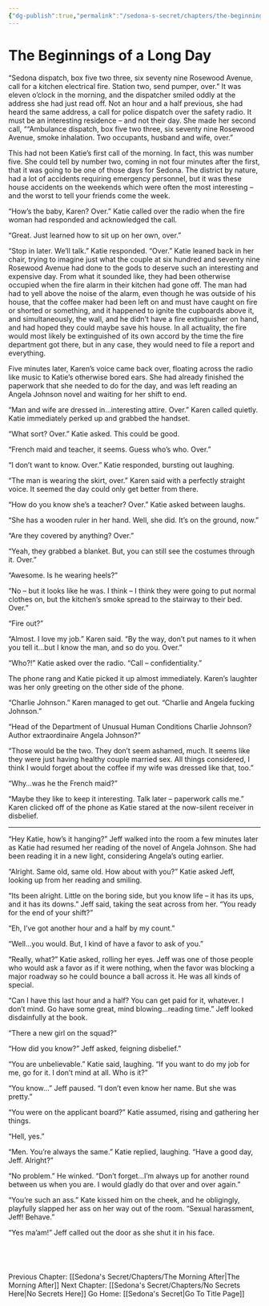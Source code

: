 ```yaml
---
{"dg-publish":true,"permalink":"/sedona-s-secret/chapters/the-beginnings-of-a-long-day/"}
---
```


# The Beginnings of a Long Day

“Sedona dispatch, box five two three, six seventy nine Rosewood Avenue, call for a kitchen electrical fire. Station two, send pumper, over.” It was eleven o’clock in the morning, and the dispatcher smiled oddly at the address she had just read off. Not an hour and a half previous, she had heard the same address, a call for police dispatch over the safety radio. It must be an interesting residence – and not their day. She made her second call, ““Ambulance dispatch, box five two three, six seventy nine Rosewood Avenue, smoke inhalation. Two occupants, husband and wife, over.”

This had not been Katie’s first call of the morning. In fact, this was number five. She could tell by number two, coming in not four minutes after the first, that it was going to be one of those days for Sedona. The district by nature, had a lot of accidents requiring emergency personnel, but it was these house accidents on the weekends which were often the most interesting – and the worst to tell your friends come the week.

“How’s the baby, Karen? Over.” Katie called over the radio when the fire woman had responded and acknowledged the call.

“Great. Just learned how to sit up on her own, over.”

“Stop in later. We’ll talk.” Katie responded. “Over.” Katie leaned back in her chair, trying to imagine just what the couple at six hundred and seventy nine Rosewood Avenue had done to the gods to deserve such an interesting and expensive day. From what it sounded like, they had been otherwise occupied when the fire alarm in their kitchen had gone off. The man had had to yell above the noise of the alarm, even though he was outside of his house, that the coffee maker had been left on and must have caught on fire or shorted or something, and it happened to ignite the cupboards above it, and simultaneously, the wall, and he didn’t have a fire extinguisher on hand, and had hoped they could maybe save his house. In all actuality, the fire would most likely be extinguished of its own accord by the time the fire department got there, but in any case, they would need to file a report and everything.

Five minutes later, Karen’s voice came back over, floating across the radio like music to Katie’s otherwise bored ears. She had already finished the paperwork that she needed to do for the day, and was left reading an Angela Johnson novel and waiting for her shift to end.

“Man and wife are dressed in…interesting attire. Over.” Karen called quietly. Katie immediately perked up and grabbed the handset.

“What sort? Over.” Katie asked. This could be good.

“French maid and teacher, it seems. Guess who’s who. Over.”

“I don’t want to know. Over.” Katie responded, bursting out laughing.

“The man is wearing the skirt, over.” Karen said with a perfectly straight voice. It seemed the day could only get better from there.

“How do you know she’s a teacher? Over.” Katie asked between laughs.

“She has a wooden ruler in her hand. Well, she did. It’s on the ground, now.”

“Are they covered by anything? Over.”

“Yeah, they grabbed a blanket. But, you can still see the costumes through it. Over.”

“Awesome. Is he wearing heels?”

“No – but it looks like he was. I think – I think they were going to put normal clothes on, but the kitchen’s smoke spread to the stairway to their bed. Over.”

“Fire out?”

“Almost. I love my job.” Karen said. “By the way, don’t put names to it when you tell it…but I know the man, and so do you. Over.”

“Who?!” Katie asked over the radio. “Call – confidentiality.”

The phone rang and Katie picked it up almost immediately. Karen’s laughter was her only greeting on the other side of the phone.

“Charlie Johnson.” Karen managed to get out. “Charlie and Angela fucking Johnson.”

“Head of the Department of Unusual Human Conditions Charlie Johnson? Author extraordinaire Angela Johnson?”

“Those would be the two. They don’t seem ashamed, much. It seems like they were just having healthy couple married sex. All things considered, I think I would forget about the coffee if my wife was dressed like that, too.”

“Why…was he the French maid?”

“Maybe they like to keep it interesting. Talk later – paperwork calls me.” Karen clicked off of the phone as Katie stared at the now-silent receiver in disbelief.

  ---

“Hey Katie, how’s it hanging?” Jeff walked into the room a few minutes later as Katie had resumed her reading of the novel of Angela Johnson. She had been reading it in a new light, considering Angela’s outing earlier.

“Alright. Same old, same old. How about with you?” Katie asked Jeff, looking up from her reading and smiling.

“Its been alright. Little on the boring side, but you know life – it has its ups, and it has its downs.” Jeff said, taking the seat across from her. “You ready for the end of your shift?”

“Eh, I’ve got another hour and a half by my count.”

“Well…you would. But, I kind of have a favor to ask of you.”

“Really, what?” Katie asked, rolling her eyes. Jeff was one of those people who would ask a favor as if it were nothing, when the favor was blocking a major roadway so he could bounce a ball across it. He was all kinds of special.

“Can I have this last hour and a half? You can get paid for it, whatever. I don’t mind. Go have some great, mind blowing…reading time.” Jeff looked disdainfully at the book.

“There a new girl on the squad?”

“How did you know?” Jeff asked, feigning disbelief.”

“You are unbelievable.” Katie said, laughing. “If you want to do my job for me, go for it. I don’t mind at all. Who is it?”

“You know…” Jeff paused. “I don’t even know her name. But she was pretty.”

“You were on the applicant board?” Katie assumed, rising and gathering her things.

“Hell, yes.”

“Men. You’re always the same.” Katie replied, laughing. “Have a good day, Jeff. Alright?”

“No problem.” He winked. “Don’t forget…I’m always up for another round between us when you are. I would gladly do that over and over again.”

“You’re such an ass.” Kate kissed him on the cheek, and he obligingly, playfully slapped her ass on her way out of the room. “Sexual harassment, Jeff! Behave.”

“Yes ma’am!” Jeff called out the door as she shut it in his face.


  
---
Previous Chapter: [[Sedona's Secret/Chapters/The Morning After\|The Morning After]]
Next Chapter: [[Sedona's Secret/Chapters/No Secrets Here\|No Secrets Here]]
Go Home: [[Sedona's Secret\|Go To Title Page]]
  


